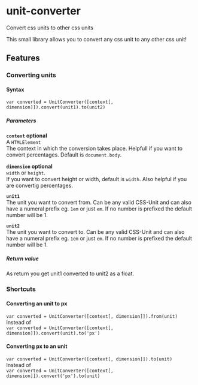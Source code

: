# unit-converter
Convert css units to other css units

This small library allows you to convert any css unit to any other css unit!

## Features

### Converting units

#### Syntax

`var converted = UnitConverter([context[, dimension]]).convert(unit1).to(unit2)`

##### Parameters

**`context` optional**<br>
A `HTMLElement`<br>
The context in which the conversion takes place. Helpfull if you want to convert percentages. Default is `document.body`.

**`dimension` optional**<br>
`width` or `height`.<br>
If you want to convert height or width, default is `width`. Also helpful if you are convertig percentages.

**`unit1`**<br>
The unit you want to convert from. Can be any valid CSS-Unit and can also have a numeral prefix eg. `1em` or just `em`. If no number is prefixed the default number will be 1.

**`unit2`**<br>
The unit you want to convert to. Can be any valid CSS-Unit and can also have a numeral prefix eg. `1em` or just `em`. If no number is prefixed the default number will be 1.

##### Return value
As return you get unit1 converted to unit2 as a float.

### Shortcuts

#### Converting an unit to px
`var converted = UnitConverter([context[, dimension]]).from(unit)`<br>
Instead of<br>
`var converted = UnitConverter([context[, dimension]]).convert(unit).to('px')`

#### Converting px to an unit
`var converted = UnitConverter([context[, dimension]]).to(unit)`<br>
Instead of<br>
`var converted = UnitConverter([context[, dimension]]).convert('px').to(unit)`
